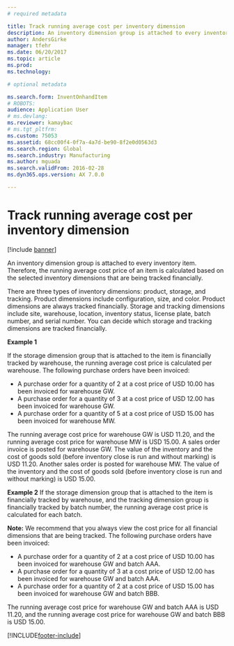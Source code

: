```yaml
---
# required metadata

title: Track running average cost per inventory dimension
description: An inventory dimension group is attached to every inventory item. Therefore, the running average cost price of an item is calculated based on the selected inventory dimensions that are being tracked financially.
author: AndersGirke
manager: tfehr
ms.date: 06/20/2017
ms.topic: article
ms.prod: 
ms.technology: 

# optional metadata

ms.search.form: InventOnhandItem
# ROBOTS: 
audience: Application User
# ms.devlang: 
ms.reviewer: kamaybac
# ms.tgt_pltfrm: 
ms.custom: 75053
ms.assetid: 68cc00f4-0f7a-4a7d-be90-8f2e0d0563d3
ms.search.region: Global
ms.search.industry: Manufacturing
ms.author: mguada
ms.search.validFrom: 2016-02-28
ms.dyn365.ops.version: AX 7.0.0

---
```


# Track running average cost per inventory dimension

[!include [banner](../includes/banner.md)]

An inventory dimension group is attached to every inventory item. Therefore, the running average cost price of an item is calculated based on the selected inventory dimensions that are being tracked financially.

There are three types of inventory dimensions: product, storage, and tracking. Product dimensions include configuration, size, and color. Product dimensions are always tracked financially. Storage and tracking dimensions include site, warehouse, location, inventory status, license plate, batch number, and serial number. You can decide which storage and tracking dimensions are tracked financially. 

**Example 1** 

If the storage dimension group that is attached to the item is financially tracked by warehouse, the running average cost price is calculated per warehouse. The following purchase orders have been invoiced:

-   A purchase order for a quantity of 2 at a cost price of USD 10.00 has been invoiced for warehouse GW.
-   A purchase order for a quantity of 3 at a cost price of USD 12.00 has been invoiced for warehouse GW.
-   A purchase order for a quantity of 5 at a cost price of USD 15.00 has been invoiced for warehouse MW.

The running average cost price for warehouse GW is USD 11.20, and the running average cost price for warehouse MW is USD 15.00. A sales order invoice is posted for warehouse GW. The value of the inventory and the cost of goods sold (before inventory close is run and without marking) is USD 11.20. Another sales order is posted for warehouse MW. The value of the inventory and the cost of goods sold (before inventory close is run and without marking) is USD 15.00. 

**Example 2** If the storage dimension group that is attached to the item is financially tracked by warehouse, and the tracking dimension group is financially tracked by batch number, the running average cost price is calculated for each batch. 

**Note:** We recommend that you always view the cost price for all financial dimensions that are being tracked. The following purchase orders have been invoiced:

-   A purchase order for a quantity of 2 at a cost price of USD 10.00 has been invoiced for warehouse GW and batch AAA.
-   A purchase order for a quantity of 3 at a cost price of USD 12.00 has been invoiced for warehouse GW and batch AAA.
-   A purchase order for a quantity of 2 at a cost price of USD 15.00 has been invoiced for warehouse GW and batch BBB.

The running average cost price for warehouse GW and batch AAA is USD 11.20, and the running average cost price for warehouse GW and batch BBB is USD 15.00.





[!INCLUDE[footer-include](../../includes/footer-banner.md)]